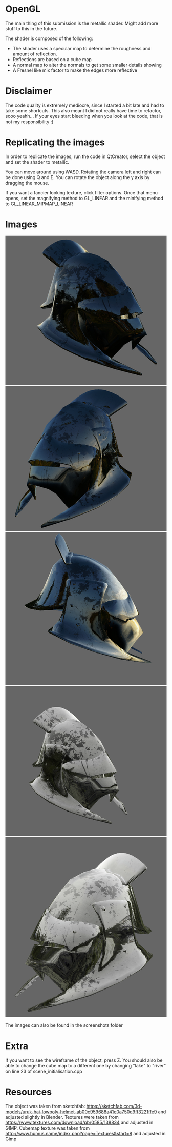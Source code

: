 # OpenGL

The main thing of this submission is the metallic shader. 
Might add more stuff to this in the future.

The shader is composed of the following:
- The shader uses a specular map to determine the roughness and amount of reflection.
- Reflections are based on a cube map
- A normal map to alter the normals to get some smaller details showing
- A Fresnel like mix factor to make the edges more reflective

# Disclaimer

The code quality is extremely mediocre, since I started a bit late and had to take some shortcuts.
This also meant I did not really have time to refactor, sooo yeahh... 
If your eyes start bleeding when you look at the code, that is not my responsibility :)

# Replicating the images
In order to replicate the images, run the code in QtCreator, select the object and set the shader to metallic.

You can move around using WASD. Rotating the camera left and right can be done using Q and E.
You can rotate the object along the y axis by dragging the mouse.

If you want a fancier looking texture, click filter options. 
Once that menu opens, set the magnifying method to GL_LINEAR and the minifying method to GL_LINEAR_MIPMAP_LINEAR

# Images

![lake1](https://github.com/BugelNiels/OpenGL/blob/master/framework/Screenshots/1_reflective.png "Figure 1")
![lake2](https://github.com/BugelNiels/OpenGL/blob/master/framework/Screenshots/2_reflective.png "Figure 2")
![lake3](https://github.com/BugelNiels/OpenGL/blob/master/framework/Screenshots/3_reflective.png "Figure 3")
![river1](https://github.com/BugelNiels/OpenGL/blob/master/framework/Screenshots/4_reflective.png "Figure 4")
![river2](https://github.com/BugelNiels/OpenGL/blob/master/framework/Screenshots/5_reflective.png "Figure 4")

The images can also be found in the screenshots folder

# Extra 

If you want to see the wireframe of the object, press Z.
You should also be able to change the cube map to a different one by changing "lake" to "river" on line 23 of scene_initialisation.cpp


# Resources

The object was taken from sketchfab: https://sketchfab.com/3d-models/uruk-hai-lowpoly-helmet-ab00c959688a41e0a750d9ff3221ffe9 and adjusted slightly in Blender.
Textures were taken from https://www.textures.com/download/pbr0585/138834 and adjusted in GIMP.
Cubemap texture was taken from http://www.humus.name/index.php?page=Textures&start=8 and adjusted in Gimp
